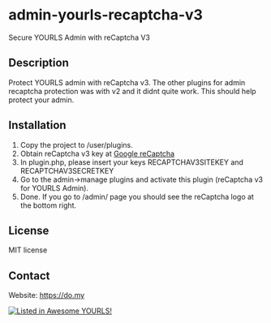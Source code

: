 # admin-yourls-recaptcha-v3
Secure YOURLS Admin with reCaptcha V3

Description
-----------
Protect YOURLS admin with reCaptcha v3. The other plugins for admin recaptcha protection was with v2 and it didnt quite work. This should help protect your admin.

Installation
------------
1. Copy the project to /user/plugins.
2. Obtain reCaptcha v3 key at [Google reCaptcha](https://www.google.com/recaptcha/admin)
3. In plugin.php, please insert your keys RECAPTCHAV3SITEKEY and  RECAPTCHAV3SECRETKEY
4. Go to the admin->manage plugins and activate this plugin (reCaptcha v3 for YOURLS Admin).
5. Done. If you go to /admin/ page you should see the reCaptcha logo at the bottom right.

License
-------
MIT license

Contact
-------
Website: https://do.my

[![Listed in Awesome YOURLS!](https://img.shields.io/badge/Awesome-YOURLS-C5A3BE)](https://github.com/YOURLS/awesome-yourls/)
